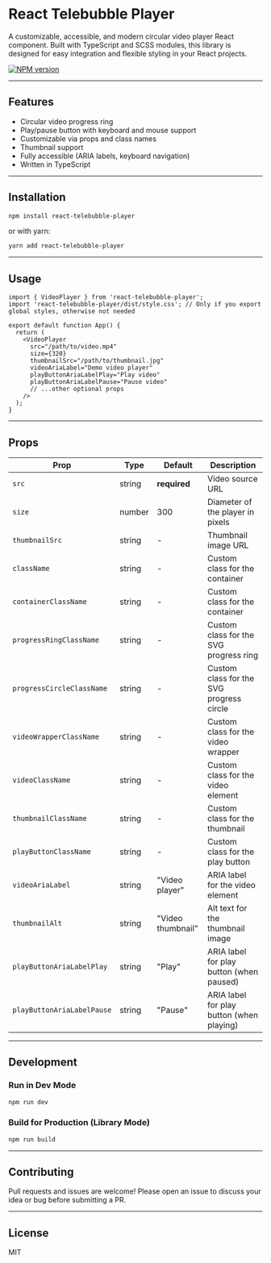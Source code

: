 # React Telebubble Player

A customizable, accessible, and modern circular video player React component. Built with TypeScript and SCSS modules, this library is designed for easy integration and flexible styling in your React projects.

[![NPM version](https://badge.fury.io/js/react-telebubble-player.svg)](http://badge.fury.io/js/react-telebubble-player)

---

## Features
- Circular video progress ring
- Play/pause button with keyboard and mouse support
- Customizable via props and class names
- Thumbnail support
- Fully accessible (ARIA labels, keyboard navigation)
- Written in TypeScript

---

## Installation

```bash
npm install react-telebubble-player
```

or with yarn:

```bash
yarn add react-telebubble-player
```

---

## Usage

```tsx
import { VideoPlayer } from 'react-telebubble-player';
import 'react-telebubble-player/dist/style.css'; // Only if you export global styles, otherwise not needed

export default function App() {
  return (
    <VideoPlayer
      src="/path/to/video.mp4"
      size={320}
      thumbnailSrc="/path/to/thumbnail.jpg"
      videoAriaLabel="Demo video player"
      playButtonAriaLabelPlay="Play video"
      playButtonAriaLabelPause="Pause video"
      // ...other optional props
    />
  );
}
```

---

## Props

| Prop                    | Type      | Default           | Description                                      |
|-------------------------|-----------|-------------------|--------------------------------------------------|
| `src`                   | string    | **required**      | Video source URL                                 |
| `size`                  | number    | 300               | Diameter of the player in pixels                 |
| `thumbnailSrc`          | string    | -                 | Thumbnail image URL                              |
| `className`             | string    | -                 | Custom class for the container                   |
| `containerClassName`    | string    | -                 | Custom class for the container                   |
| `progressRingClassName` | string    | -                 | Custom class for the SVG progress ring           |
| `progressCircleClassName`| string   | -                 | Custom class for the SVG progress circle         |
| `videoWrapperClassName` | string    | -                 | Custom class for the video wrapper               |
| `videoClassName`        | string    | -                 | Custom class for the video element               |
| `thumbnailClassName`    | string    | -                 | Custom class for the thumbnail                   |
| `playButtonClassName`   | string    | -                 | Custom class for the play button                 |
| `videoAriaLabel`        | string    | "Video player"   | ARIA label for the video element                 |
| `thumbnailAlt`          | string    | "Video thumbnail"| Alt text for the thumbnail image                 |
| `playButtonAriaLabelPlay`| string   | "Play"           | ARIA label for play button (when paused)         |
| `playButtonAriaLabelPause`| string  | "Pause"          | ARIA label for play button (when playing)        |

---

## Development

### Run in Dev Mode

```bash
npm run dev
```

### Build for Production (Library Mode)

```bash
npm run build
```

---

## Contributing
Pull requests and issues are welcome! Please open an issue to discuss your idea or bug before submitting a PR.

---

## License
MIT
